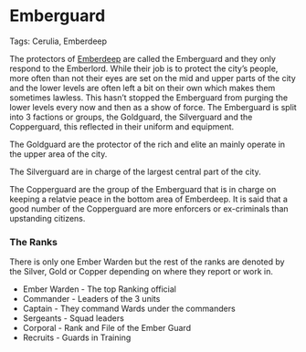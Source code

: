 # Emberguard

Tags: Cerulia, Emberdeep

The protectors of [Emberdeep](Emberdeep%20970b2a8371ba4facad9c16f1a552038e.md) are called the Emberguard and they only respond to the Emberlord. While their job is to protect the city’s people, more often than not their eyes are set on the mid and upper parts of the city and the lower levels are often left a bit on their own which makes them sometimes lawless. This hasn’t stopped the Emberguard from purging the lower levels every now and then as a show of force. The Emberguard is split into 3 factions or groups, the Goldguard, the Silverguard and the Copperguard, this reflected in their uniform and equipment.

The Goldguard are the protector of the rich and elite an mainly operate in the upper area of the city. 

The Silverguard are in charge of the largest central part of the city.

The Copperguard are the group of the Emberguard that is in charge on keeping a relatvie peace in the bottom area of Emberdeep. It is said that a good number of the Copperguard are more enforcers or ex-criminals than upstanding citizens.

### The Ranks

There is only one Ember Warden but the rest of the ranks are denoted by the Silver, Gold or Copper depending on where they report or work in.

- Ember Warden - The top Ranking official
- Commander - Leaders of the 3 units
- Captain - They command Wards under the commanders
- Sergeants - Squad leaders
- Corporal - Rank and File of the Ember Guard
- Recruits - Guards in Training